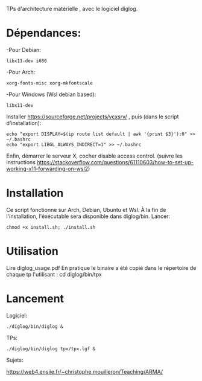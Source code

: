TPs d'architecture matérielle , avec le logiciel diglog.

# Dépendances:

-Pour Debian:

```
libx11-dev i686
```

-Pour Arch:
	
```
xorg-fonts-misc xorg-mkfontscale
```

-Pour Windows (Wsl debian based):


```
libx11-dev
```

Installer https://sourceforge.net/projects/vcxsrv/ , puis (dans le script d'installation):

```
echo "export DISPLAY=$(ip route list default | awk '{print $3}'):0" >> ~/.bashrc
echo "export LIBGL_ALWAYS_INDIRECT=1" >> ~/.bashrc
```

Enfin, démarrer le serveur X, cocher disable access control.
(suivre les instructions https://stackoverflow.com/questions/61110603/how-to-set-up-working-x11-forwarding-on-wsl2)

# Installation

Ce script fonctionne sur Arch, Debian, Ubuntu et Wsl. À la fin de l'installation, l'éxécutable sera disponible dans diglog/bin.
Lancer:

```
chmod +x install.sh; ./install.sh
```

# Utilisation

Lire diglog_usage.pdf
En pratique le binaire a été copié dans le répertoire de chaque tp l'utilisant : cd diglog/bin/tpx

# Lancement

Logiciel:

```
./diglog/bin/diglog &
```

TPs:

```
./diglog/bin/diglog tpx/tpx.lgf &
```

Sujets:

https://web4.ensiie.fr/~christophe.mouilleron/Teaching/ARMA/
